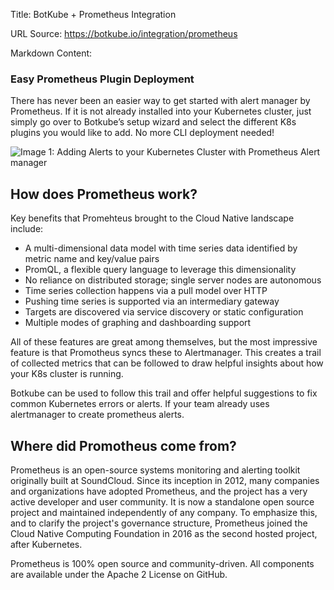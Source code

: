 Title: BotKube + Prometheus Integration

URL Source: https://botkube.io/integration/prometheus

Markdown Content:
### Easy Prometheus Plugin Deployment

There has never been an easier way to get started with alert manager by Prometheus. If it is not already installed into your Kubernetes cluster, just simply go over to Botkube’s setup wizard and select the different K8s plugins you would like to add. No more CLI deployment needed!

![Image 1: Adding Alerts to your Kubernetes Cluster with Prometheus Alert manager ](https://cdn.prod.website-files.com/634fabb21508d6c9db9bc46f/6549321f3ab68ce0bef6a1a0_POEEPnLdeD8pzH-pcTbUwkuHvE46ilC2nSw5zPvp4f1DuxdIBV3hbRC-hBnuEAYpCS7UzSU2bpsNdmWXFGIot6nhEtZskDiPOP7K7er6bOy4-1p2AKkjcJYNaYaGHClmW5rrmFsd8rzXLO6MIFJabZg.png)

How does Prometheus work?
-------------------------

Key benefits that Promehteus brought to the Cloud Native landscape include:

*   A multi-dimensional data model with time series data identified by metric name and key/value pairs
*   PromQL, a flexible query language to leverage this dimensionality
*   No reliance on distributed storage; single server nodes are autonomous
*   Time series collection happens via a pull model over HTTP
*   Pushing time series is supported via an intermediary gateway
*   Targets are discovered via service discovery or static configuration
*   Multiple modes of graphing and dashboarding support

All of these features are great among themselves, but the most impressive feature is that Promotheus syncs these to Alertmanager. This creates a trail of collected metrics that can be followed to draw helpful insights about how your K8s cluster is running.

Botkube can be used to follow this trail and offer helpful suggestions to fix common Kubernetes errors or alerts. If your team already uses alertmanager to create prometheus alerts.

Where did Promotheus come from?
-------------------------------

Prometheus is an open-source systems monitoring and alerting toolkit originally built at SoundCloud. Since its inception in 2012, many companies and organizations have adopted Prometheus, and the project has a very active developer and user community. It is now a standalone open source project and maintained independently of any company. To emphasize this, and to clarify the project's governance structure, Prometheus joined the Cloud Native Computing Foundation in 2016 as the second hosted project, after Kubernetes.

Prometheus is 100% open source and community-driven. All components are available under the Apache 2 License on GitHub.
